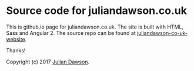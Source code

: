# Source code for juliandawson.co.uk

This is github.io page for juliandawson.co.uk. The site is built with HTML, Sass and Angular 2. The source repo can be found at [juliandawson-co-uk-website](https://github.com/juliandawson/juliandawson-co-uk-website).

Thanks!

Copyright (c) 2017 [Julian Dawson](http://juliandawson.co.uk).
